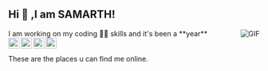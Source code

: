 ## Hi 👋 ,I am SAMARTH!
<img align="right" alt="GIF" src="https://i1.wp.com/media1.giphy.com/media/BemKqR9RDK4V2/giphy.gif" />
I am working on my coding 👨‍💻 skills and it's been a **year**

<br />
<a href="https://www.instagram.com/heyitsamarth">
  <img align="left" alt="samarth's instagram" width="22px" src="https://cdn.jsdelivr.net/npm/simple-icons@v3/icons/instagram.svg" />
</a>
<a href="https://www.hackerrank.com/heyitSamarth?hr_r=1">
  <img align="left" alt="Hacker rank" width="22px" src="https://upload.wikimedia.org/wikipedia/commons/thumb/4/40/HackerRank_Icon-1000px.png/220px-HackerRank_Icon-1000px.png" />
</a>
<a href="https://www.codechef.com/users/samarthdubey49">
  <img align="left" alt="Code chef " width="22px" src="https://avatars1.githubusercontent.com/u/11960354?s=460&u=a77c97db3237e61ac0548a9d887f35c74c7e595e&v=4" />
</a>
<a href="https://auth.geeksforgeeks.org/user/samarthdubey49/practice/">
  <img align="left" alt="Code chef " width="22px" src="https://www.geeksforgeeks.org/wp-content/uploads/gfg_200X200-1.png" />
</a>
<br />
<br/>
These are the places u can find me online.
<br/>
